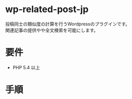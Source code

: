 # wp-related-post-jp

投稿同士の類似度の計算を行うWordpressのプラグインです。  
関連記事の提供やや全文検索を可能にします。

# 要件
- PHP 5.4 以上

# 手順

